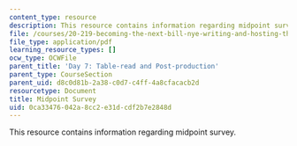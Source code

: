 ```yaml
---
content_type: resource
description: This resource contains information regarding midpoint survey.
file: /courses/20-219-becoming-the-next-bill-nye-writing-and-hosting-the-educational-show-january-iap-2015/0ca33476042a8cc2e31dcdf2b7e2848d_MIT20_219IAP15_Midsurvy.pdf
file_type: application/pdf
learning_resource_types: []
ocw_type: OCWFile
parent_title: 'Day 7: Table-read and Post-production'
parent_type: CourseSection
parent_uid: d8c0d81b-2a38-c0d7-c4ff-4a8cfacacb2d
resourcetype: Document
title: Midpoint Survey
uid: 0ca33476-042a-8cc2-e31d-cdf2b7e2848d
---
```

This resource contains information regarding midpoint survey.